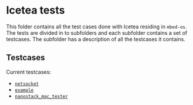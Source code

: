 Icetea tests
============

This folder contains all the test cases done with Icetea residing in `mbed-os`.
The tests are divided in to subfolders and each subfolder contains a set of testcases.
The subfolder has a description of all the testcases it contains.

Testcases
---------

Current testcases:

-   [`netsocket`](https://github.com/ARMmbed/mbed-os/blob/master/TEST_APPS/testcases/netsocket)
-   [`example`](https://github.com/ARMmbed/mbed-os/blob/master/TEST_APPS/testcases/example)
-   [`nanostack_mac_tester`](https://github.com/ARMmbed/mbed-os/blob/master/TEST_APPS/testcases/nanostack_mac_tester)
